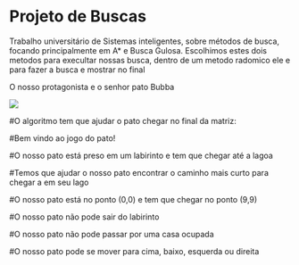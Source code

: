 # Projeto de Buscas
Trabalho universitário de Sistemas inteligentes, sobre métodos de busca, focando principalmente em A* e Busca Gulosa.
Escolhimos estes dois metodos para execultar nossas busca, dentro de um metodo radomico ele e para fazer a busca e mostrar no final

O nosso protagonista e o senhor pato Bubba

<img src="https://pbs.twimg.com/profile_images/1191700661534113792/L-0AAKXP_400x400.jpg"></img>

#O algoritmo tem que ajudar o pato chegar no final da matriz:

#Bem vindo ao jogo do pato!

#O nosso pato está preso em um labirinto e tem que chegar até a lagoa


#Temos que ajudar o nosso pato encontrar o caminho mais curto para chegar a em seu lago


#O nosso pato está no ponto (0,0) e tem que chegar no ponto (9,9)


#O nosso pato não pode sair do labirinto


#O nosso pato não pode passar por uma casa ocupada


#O nosso pato pode se mover para cima, baixo, esquerda ou direita

